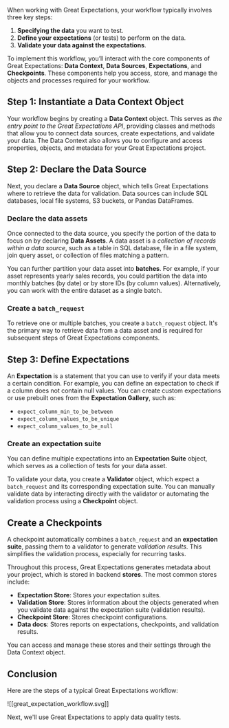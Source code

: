 When working with Great Expectations, your workflow typically involves three key steps:

1. **Specifying the data** you want to test.
2. **Define your expectations** (or tests) to perform on the data.  
3. **Validate your data against the expectations**.

To implement this workflow, you’ll interact with the core components of Great Expectations: **Data Context**, **Data Sources**, **Expectations**, and **Checkpoints**. These components help you access, store, and manage the objects and processes required for your workflow.  

## Step 1: Instantiate a Data Context Object 

Your workflow begins by creating a **Data Context** object. This serves as *the entry point to the Great Expectations API*, providing classes and methods that allow you to connect data sources, create expectations, and validate your data. The Data Context also allows you to configure and access properties, objects, and metadata for your Great Expectations project.

## Step 2: Declare the Data Source

Next, you declare a **Data Source** object, which tells Great Expectations where to retrieve the data for validation. Data sources can include SQL databases, local file systems, S3 buckets, or Pandas DataFrames.

### Declare the data assets

Once connected to the data source, you specify the portion of the data to focus on by declaring **Data Assets**. A data asset is a *collection of records within a data source*, such as a table in SQL database, file in a file system, join query asset, or collection of files matching a pattern.  

You can further partition your data asset into **batches**. For example, if your asset represents yearly sales records, you could partition the data into monthly batches (by date) or by store IDs (by column values). Alternatively, you can work with the entire dataset as a single batch.

### Create a `batch_request`

To retrieve one or multiple batches, you create a `batch_request` object. It's the primary way to retrieve data from a data asset and is required for subsequent steps of Great Expectations components.  
## Step 3: Define Expectations  

An **Expectation** is a statement that you can use to verify if your data meets a certain condition. For example, you can define an expectation to check if
a column does not contain null values. You can create custom expectations or use prebuilt ones from the **Expectation Gallery**, such as:

- `expect_column_min_to_be_between`  
- `expect_column_values_to_be_unique`  
- `expect_column_values_to_be_null`  

### Create an **expectation suite**

You can define multiple expectations into an **Expectation Suite** object, which serves as a collection of tests for your data asset. 

To validate your data, you create a **Validator** object, which expect a `batch_request` and its corresponding expectation suite. You can manually validate data by interacting directly with the validator or automating the validation process using a **Checkpoint** object.

## Create a Checkpoints

A checkpoint automatically combines a `batch_request` and an **expectation suite**, passing them to a validator to generate *validation results*. This simplifies the validation process, especially for recurring tasks. 

Throughout this process, Great Expectations generates metadata about your project, which is stored in backend **stores**. The most common stores include:  
- **Expectation Store**: Stores your expectation suites.  
- **Validation Store**: Stores information about the objects generated when you validate data against the expectation suite (validation results).  
- **Checkpoint Store**: Stores checkpoint configurations.  
- **Data docs**: Stores reports on expectations, checkpoints, and validation results.  

You can access and manage these stores and their settings through the Data Context object.  

## Conclusion

Here are the steps of a typical Great Expectations workflow:

![[great_expectation_workflow.svg]]

Next, we'll use Great Expectations to apply data quality tests.